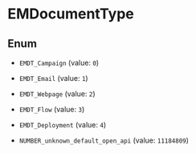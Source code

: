 

# EMDocumentType

## Enum


* `EMDT_Campaign` (value: `0`)

* `EMDT_Email` (value: `1`)

* `EMDT_Webpage` (value: `2`)

* `EMDT_Flow` (value: `3`)

* `EMDT_Deployment` (value: `4`)

* `NUMBER_unknown_default_open_api` (value: `11184809`)



